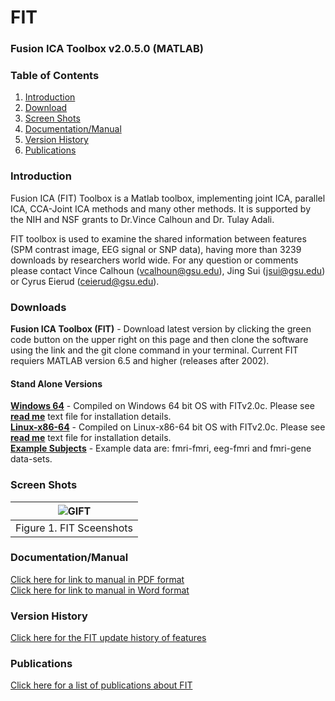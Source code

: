 # FIT
<!-- PLEASE DO NOT EDIT THIS LINE OR LINE BELOW -->
### Fusion ICA Toolbox v2.0.5.0 (MATLAB)
<!-- PLEASE DO NOT EDIT ABOVE THIS LINE -->

### Table of Contents
1. [Introduction](#secIntro)
2. [Download](#secDownload)
3. [Screen Shots](#secScreen)
4. [Documentation/Manual](#manual)
5. [Version History](#secVerHist)
6. [Publications](#pubs)

### Introduction <a name="secIntro"></a>
Fusion ICA (FIT) Toolbox is a Matlab toolbox, implementing joint ICA, parallel ICA, CCA-Joint ICA methods and many other methods. It is supported by the NIH and NSF grants to Dr.Vince Calhoun and Dr. Tulay Adali.

FIT toolbox is used to examine the shared information between features (SPM contrast image, EEG signal or SNP data), having more than 3239 downloads by researchers world wide. For any question or comments please contact Vince Calhoun (vcalhoun@gsu.edu), Jing Sui (jsui@gsu.edu) or Cyrus Eierud (ceierud@gsu.edu).

### Downloads <a name="secDownload"></a>
**Fusion ICA Toolbox (FIT)**  - Download latest version by clicking the green code button on the upper right on this page and then clone the software using the link and the git clone command in your terminal. Current FIT requiers MATLAB version 6.5 and higher (releases after 2002).<br>
#### Stand Alone Versions
[**Windows 64**](https://trends-public-website-fileshare.s3.amazonaws.com/public_website_files/software/fit/software/stand_alone/windows/FITv2.0c_stand_alone.zip) - Compiled on Windows 64 bit OS with FITv2.0c. Please see [**read me**](https://trends-public-website-fileshare.s3.amazonaws.com/public_website_files/software/fit/software/stand_alone/windows/readme.txt) text file for installation details.<br>
[**Linux-x86-64**](https://trends-public-website-fileshare.s3.amazonaws.com/public_website_files/software/fit/software/stand_alone/linux/FITv2.0c_stand_alone.zip) - Compiled on Linux-x86-64 bit OS with FITv2.0c. Please see [**read me**](https://trends-public-website-fileshare.s3.amazonaws.com/public_website_files/software/fit/software/stand_alone/linux/readme.txt) text file for installation details.<br>
[**Example Subjects**](https://trends-public-website-fileshare.s3.amazonaws.com/public_website_files/software/fit/data/Fusion_Example_Data.zip) - Example data are: fmri-fmri, eeg-fmri and fmri-gene data-sets.<br>

### Screen Shots <a name="secScreen"></a>

| ![GIFT](https://github.com/trendscenter/fit/blob/master/doc/web/img/20240705Fit4Ims.png) |
|:--:|
| Figure 1. FIT Sceenshots|

### Documentation/Manual<a name="manual"></a>
[Click here for link to manual in PDF format](https://github.com/trendscenter/fit/blob/master/doc/v2.0e_fit.pdf) <br>
[Click here for link to manual in Word format](https://github.com/trendscenter/fit/blob/master/doc/v2.0e_fit.docx)<br>

### Version History<a name="secVerHist"></a>
[Click here for the FIT update history of features](https://github.com/trendscenter/fit/blob/master/doc/web/updates) <br>

### Publications<a name="pubs"></a>
[Click here for a list of publications about FIT](https://github.com/trendscenter/fit/blob/master/doc/web/publications) <br>
